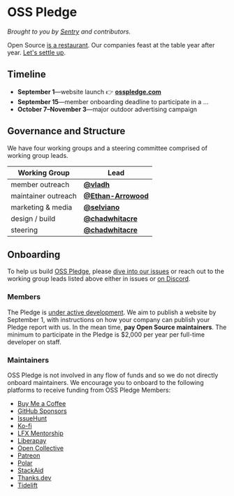 # OSS Pledge

_Brought to you by [Sentry](https://sentry.io/welcome/) and contributors._

Open Source [is a
restaurant](https://openpath.chadwhitacre.com/2024/open-source-is-a-restaurant/).
Our companies feast at the table year after year. [Let's settle
up](https://osspledge.com/).

## Timeline

- **September 1**—website launch 👉 **[osspledge.com](https://osspledge.com/)**
- **September 15**—member onboarding deadline to participate in a ...
- **October 7–November 3**—major outdoor advertising campaign

## Governance and Structure

We have four working groups and a steering committee comprised of working group leads.

| Working Group       | Lead                                                     |
| ------------------- | -------------------------------------------------------- |
| member outreach     | [**@vladh**](https://github.com/vladh)                   |
| maintainer outreach | [**@Ethan-Arrowood**](https://github.com/Ethan-Arrowood) |
| marketing & media   | [**@selviano**](https://github.com/selviano)             |
| design / build      | [**@chadwhitacre**](https://github.com/chadwhitacre)     |
| steering            | [**@chadwhitacre**](https://github.com/chadwhitacre)     |

## Onboarding

To help us build [OSS Pledge](https://osspledge.com/), please [dive into our
issues](https://github.com/osspledge/osspledge.com/issues) or reach out to the
working group leads listed above either in issues or [on
Discord](https://discord.gg/v8vuSwky).

### Members

The Pledge is [under active
development](https://github.com/osspledge/osspledge.com/issues/4). We aim to
publish a website by September 1, with instructions on how your company can
publish your Pledge report with us. In the mean time, **pay Open Source
maintainers**. The minimum to participate in the Pledge is $2,000 per year per
full-time developer on staff.

### Maintainers

OSS Pledge is not involved in any flow of funds and so we do not directly
onboard maintainers. We encourage you to onboard to the following platforms to
receive funding from OSS Pledge Members:

- [Buy Me a Coffee](https://www.buymeacoffee.com/)
- [GitHub Sponsors](https://github.com/sponsors)
- [IssueHunt](https://issuehunt.io/)
- [Ko-fi](https://ko-fi.com/)
- [LFX Mentorship](https://lfx.linuxfoundation.org/tools/mentorship)
- [Liberapay](https://en.liberapay.com/)
- [Open Collective](https://opencollective.com/)
- [Patreon](https://www.patreon.com/)
- [Polar](https://www.polar.sh/)
- [StackAid](https://www.stackaid.us/)
- [Thanks.dev](https://thanks.dev/)
- [Tidelift](https://tidelift.com/)
